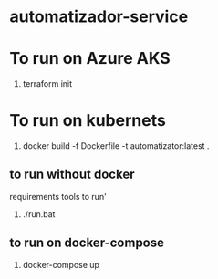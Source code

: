 # automatizador-service




# To run on Azure AKS
1. terraform init






# To run on kubernets

1. docker build -f Dockerfile -t automatizator:latest .




## to run without docker
requirements tools to run'

1. ./run.bat


## to run on docker-compose
1. docker-compose up

